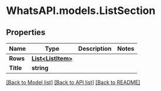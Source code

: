 
# WhatsAPI.models.ListSection

## Properties

Name | Type | Description | Notes
------------ | ------------- | ------------- | -------------
**Rows** | [**List&lt;ListItem&gt;**](ListItem.md) |  | 
**Title** | **string** |  | 

[[Back to Model list]](../README.md#documentation-for-models)
[[Back to API list]](../README.md#documentation-for-api-endpoints)
[[Back to README]](../README.md)

